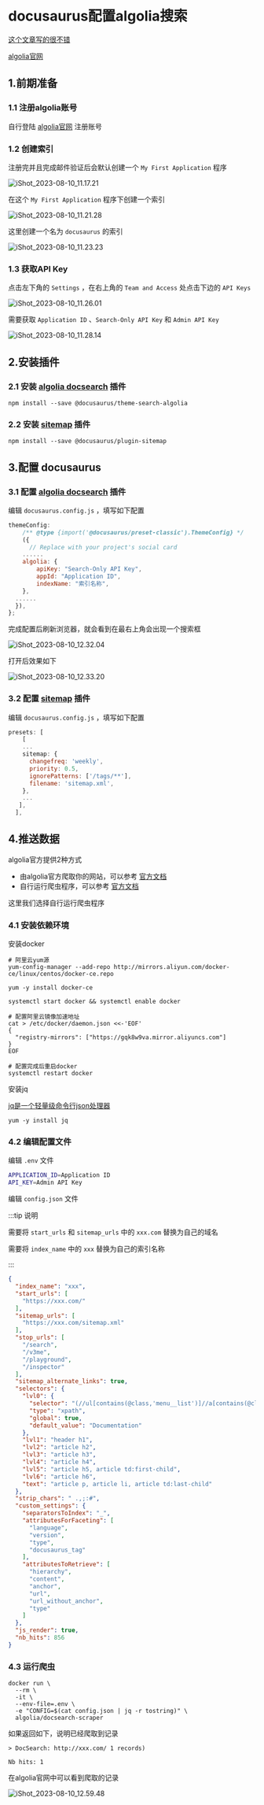 # docusaurus配置algolia搜索

[这个文章写的很不错](https://blog.7wate.com/?p=75)

[algolia官网](https://www.algolia.com/)





## 1.前期准备

### 1.1 注册algolia账号

自行登陆 [algolia官网](https://www.algolia.com/) 注册账号



### 1.2 创建索引

注册完并且完成邮件验证后会默认创建一个 `My First Application` 程序

![iShot_2023-08-10_11.17.21](https://gitea.pptfz.cn/pptfz/picgo-images/raw/branch/master/img/iShot_2023-08-10_11.17.21.png)



在这个 `My First Application` 程序下创建一个索引

![iShot_2023-08-10_11.21.28](https://gitea.pptfz.cn/pptfz/picgo-images/raw/branch/master/img/iShot_2023-08-10_11.21.28.png)





这里创建一个名为 `docusaurus` 的索引

![iShot_2023-08-10_11.23.23](https://gitea.pptfz.cn/pptfz/picgo-images/raw/branch/master/img/iShot_2023-08-10_11.23.23.png)





### 1.3 获取API Key

点击左下角的 `Settings` ，在右上角的 `Team and Access` 处点击下边的 `API Keys`

![iShot_2023-08-10_11.26.01](https://gitea.pptfz.cn/pptfz/picgo-images/raw/branch/master/img/iShot_2023-08-10_11.26.01.png)







需要获取 `Application ID` 、`Search-Only API Key` 和 `Admin API Key`

![iShot_2023-08-10_11.28.14](https://gitea.pptfz.cn/pptfz/picgo-images/raw/branch/master/img/iShot_2023-08-10_11.28.14.png)





## 2.安装插件

### 2.1 安装 [algolia docsearch](https://docusaurus.io/zh-CN/docs/api/themes/@docusaurus/theme-search-algolia) 插件

```shell
npm install --save @docusaurus/theme-search-algolia
```



### 2.2 安装 [sitemap](https://docusaurus.io/zh-CN/docs/api/plugins/@docusaurus/plugin-sitemap) 插件

```shell
npm install --save @docusaurus/plugin-sitemap
```



## 3.配置 docusaurus

### 3.1 配置 [algolia docsearch](https://docusaurus.io/zh-CN/docs/api/themes/@docusaurus/theme-search-algolia) 插件

编辑 `docusaurus.config.js` ，填写如下配置

```js
themeConfig:
    /** @type {import('@docusaurus/preset-classic').ThemeConfig} */
    ({
      // Replace with your project's social card
    ......
    algolia: {
        apiKey: "Search-Only API Key",
        appId: "Application ID",
        indexName: "索引名称",
    },
  ......    
  }),
};      
```



完成配置后刷新浏览器，就会看到在最右上角会出现一个搜索框

![iShot_2023-08-10_12.32.04](https://gitea.pptfz.cn/pptfz/picgo-images/raw/branch/master/img/iShot_2023-08-10_12.32.04.png)



打开后效果如下

![iShot_2023-08-10_12.33.20](https://gitea.pptfz.cn/pptfz/picgo-images/raw/branch/master/img/iShot_2023-08-10_12.33.20.png)



### 3.2 配置 [sitemap](https://docusaurus.io/zh-CN/docs/api/plugins/@docusaurus/plugin-sitemap) 插件

编辑 `docusaurus.config.js` ，填写如下配置

```js
presets: [
    [
    ...
    sitemap: {
      changefreq: 'weekly',
      priority: 0.5,
      ignorePatterns: ['/tags/**'],
      filename: 'sitemap.xml',
    },
    ...
   ],
  ],
```



## 4.推送数据

algolia官方提供2种方式

- 由algolia官方爬取你的网站，可以参考 [官方文档](https://docsearch.algolia.com/docs/what-is-docsearch)
- 自行运行爬虫程序，可以参考 [官方文档](https://docsearch.algolia.com/docs/legacy/run-your-own)

这里我们选择自行运行爬虫程序



### 4.1 安装依赖环境

安装docker

```shell
# 阿里云yum源
yum-config-manager --add-repo http://mirrors.aliyun.com/docker-ce/linux/centos/docker-ce.repo

yum -y install docker-ce

systemctl start docker && systemctl enable docker  

# 配置阿里云镜像加速地址
cat > /etc/docker/daemon.json <<-'EOF'
{
  "registry-mirrors": ["https://gqk8w9va.mirror.aliyuncs.com"]
}
EOF

# 配置完成后重启docker
systemctl restart docker
```



安装jq

[jq是一个轻量级命令行json处理器](https://github.com/stedolan/jq/wiki/Installation)

```shell
yum -y install jq
```



### 4.2 编辑配置文件

编辑 `.env` 文件

```sh
APPLICATION_ID=Application ID
API_KEY=Admin API Key
```



编辑 `config.json` 文件

:::tip 说明

需要将 `start_urls` 和 `sitemap_urls` 中的 `xxx.com` 替换为自己的域名

需要将 `index_name` 中的 `xxx` 替换为自己的索引名称

:::

```json
{
  "index_name": "xxx",
  "start_urls": [
    "https://xxx.com/"					
  ],
  "sitemap_urls": [
    "https://xxx.com/sitemap.xml"		
  ],
  "stop_urls": [
    "/search",
    "/v3me",
    "/playground",
    "/inspector"
  ],
  "sitemap_alternate_links": true,
  "selectors": {
    "lvl0": {
      "selector": "(//ul[contains(@class,'menu__list')]//a[contains(@class, 'menu__link menu__link--sublist menu__link--active')]/text() | //nav[contains(@class, 'navbar')]//a[contains(@class, 'navbar__link--active')]/text())[last()]",
      "type": "xpath",
      "global": true,
      "default_value": "Documentation"
    },
    "lvl1": "header h1",
    "lvl2": "article h2",
    "lvl3": "article h3",
    "lvl4": "article h4",
    "lvl5": "article h5, article td:first-child",
    "lvl6": "article h6",
    "text": "article p, article li, article td:last-child"
  },
  "strip_chars": " .,;:#",
  "custom_settings": {
    "separatorsToIndex": "_",
    "attributesForFaceting": [
      "language",
      "version",
      "type",
      "docusaurus_tag"
    ],
    "attributesToRetrieve": [
      "hierarchy",
      "content",
      "anchor",
      "url",
      "url_without_anchor",
      "type"
    ]
  },
  "js_render": true,
  "nb_hits": 856
}
```





### 4.3 运行爬虫

```shell
docker run \
  --rm \
  -it \
  --env-file=.env \
  -e "CONFIG=$(cat config.json | jq -r tostring)" \
  algolia/docsearch-scraper
```



如果返回如下，说明已经爬取到记录

```shell
> DocSearch: http://xxx.com/ 1 records)

Nb hits: 1
```



在algolia官网中可以看到爬取的记录

![iShot_2023-08-10_12.59.48](https://gitea.pptfz.cn/pptfz/picgo-images/raw/branch/master/img/iShot_2023-08-10_12.59.48.png)

